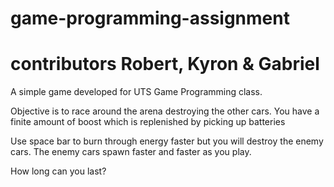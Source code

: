 # game-programming-assignment
# contributors Robert, Kyron & Gabriel

A simple game developed for UTS Game Programming class.

Objective is to race around the arena destroying the other cars. You have a finite amount of boost which is replenished by picking up batteries

Use space bar to burn through energy faster but you will destroy the enemy cars. The enemy cars spawn faster and faster as you play.

How long can you last?
